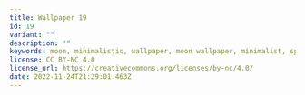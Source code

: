 ```yaml
---
title: Wallpaper 19
id: 19
variant: ""
description: ""
keywords: moon, minimalistic, wallpaper, moon wallpaper, minimalist, space
license: CC BY-NC 4.0
license_url: https://creativecommons.org/licenses/by-nc/4.0/
date: 2022-11-24T21:29:01.463Z
---
```

